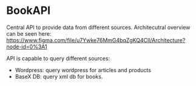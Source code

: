# BookAPI

Central API to provide data from different sources. 
Architecutral overview can be seen here: https://www.figma.com/file/u7Ywke76MmG4bqZgKQ4Cll/Architecture?node-id=0%3A1


API is capable to query different sources:
- Wordpress: query wordpress for articles and products
- BaseX DB: query xml db for books.


